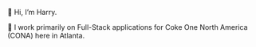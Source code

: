 👋 Hi, I’m Harry.

👀 I work primarily on Full-Stack applications for Coke One North America (CONA) here in Atlanta.
